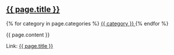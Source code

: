 <section>
    <h2><a href="{{ page.link }}" target="_blank" title="{{ page.title }}">{{ page.title }}</a></h2>
    <p>
        {% for category in page.categories %}
        <a href="/categories/{{ category | slugify }}.html">
            <span class="category {{ category | remove: " " | downcase }}">{{ category }}</span>
        </a>
        {% endfor %}
    </p>
        {{ page.content }}
    <p>Link: <a href="{{ page.link }}" target="_blank" title="{{ page.title }}">{{ page.title }}</a></p>
 </section>